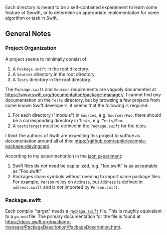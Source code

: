 Each directory is meant to be a self-contained experiement to learn some feature
of Swwift, or to determine an appropriate implementation for some algorithm or
task in Swift.

## General Notes

### Project Organization

A project seems to minimally consist of:

1. A `Package.swift` in the root directory.
2. A `Sources` directory in the root directory.
3. A `Tests` directory in the root directory.

The `Package.swift` and `Sources` requirements are vaguely documented
at https://www.swift.org/documentation/package-manager/. I cannot find _any_
documentation on the `Tests` directory, but by browsing a few projects from
some known Swift developers, it seems that the following is required:

1. For each directory ("module") in `Sources`, e.g. `Sources/Foo`, there should
be a corresponding directory in `Tests`, e.g. `Tests/Foo`.
2. A `testsTarget` must be defined in the `Package.swift` for the tests.

I _think_ the authors of Swift are expecting this project to suffice as
documentation around all of this: https://github.com/apple/example-package-playingcard.

According to my experimentation in the [json experiment](./json):

1. Swift files do not need be capitalized, e.g. "foo.swift" is as acceptable
as "Foo.swift".
2. Packages share symbols without needing to import same package files. For
example, `Person` relies on `Address`, but `Address` is defined in
`address.swift` and is _not_ imported by `Person.swift`.

### Package.swift

Each compile "target" needs a [`Package.swift`][pkg] file. This is roughly
equivalent to a `go.mod` file. The primary documentation for the file is found
at https://docs.swift.org/package-manager/PackageDescription/PackageDescription.html.

[pkg]: https://www.swift.org/documentation/package-manager/